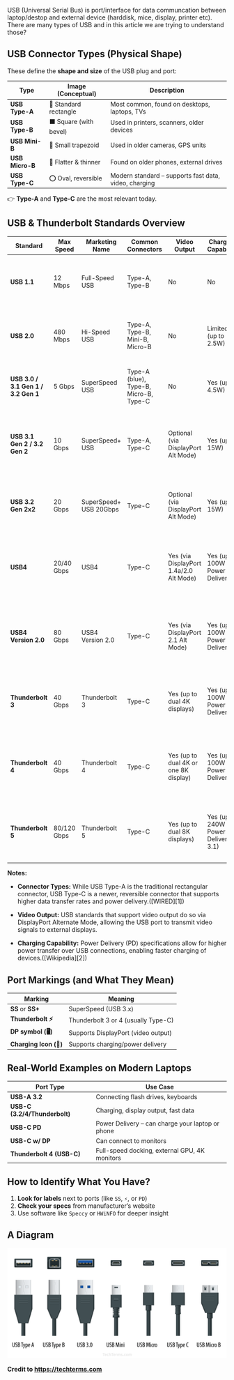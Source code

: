 USB (Universal Serial Bus) is port/interface for data communcation between laptop/destop and external device (harddisk, mice, display, printer etc). There are many types of USB and in this article we are trying to understand those?

## USB Connector Types (Physical Shape)

These define the **shape and size** of the USB plug and port:

| Type            | Image (Conceptual)    | Description                                           |
| --------------- | --------------------- | ----------------------------------------------------- |
| **USB Type-A**  | 🔲 Standard rectangle | Most common, found on desktops, laptops, TVs          |
| **USB Type-B**  | ⬛ Square (with bevel) | Used in printers, scanners, older devices             |
| **USB Mini-B**  | 🔹 Small trapezoid    | Used in older cameras, GPS units                      |
| **USB Micro-B** | 🔸 Flatter & thinner  | Found on older phones, external drives                |
| **USB Type-C**  | ⭕ Oval, reversible    | Modern standard – supports fast data, video, charging |

👉 **Type-A** and **Type-C** are the most relevant today.

## USB & Thunderbolt Standards Overview


| **Standard**                        | **Max Speed** | **Marketing Name**     | **Common Connectors**                  | **Video Output**                        | **Charging Capability**                 | **Notes**                                                                                        |
| ----------------------------------- | ------------- | ---------------------- | -------------------------------------- | --------------------------------------- | --------------------------------------- | ------------------------------------------------------------------------------------------------ |
| **USB 1.1**                         | 12 Mbps       | Full-Speed USB         | Type-A, Type-B                         | No                                      | No                                      | Obsolete; used for basic peripherals like keyboards and mice.                                    |
| **USB 2.0**                         | 480 Mbps      | Hi-Speed USB           | Type-A, Type-B, Mini-B, Micro-B        | No                                      | Limited (up to 2.5W)                    | Widely used; suitable for peripherals like keyboards, mice, and flash drives.                    |
| **USB 3.0 / 3.1 Gen 1 / 3.2 Gen 1** | 5 Gbps        | SuperSpeed USB         | Type-A (blue), Type-B, Micro-B, Type-C | No                                      | Yes (up to 4.5W)                        | Enhanced data transfer rates; backward compatible with USB 2.0.                                  |
| **USB 3.1 Gen 2 / 3.2 Gen 2**       | 10 Gbps       | SuperSpeed+ USB        | Type-A, Type-C                         | Optional (via DisplayPort Alt Mode)     | Yes (up to 15W)                         | Doubled speed over previous generation; supports video output with compatible devices.           |
| **USB 3.2 Gen 2x2**                 | 20 Gbps       | SuperSpeed+ USB 20Gbps | Type-C                                 | Optional (via DisplayPort Alt Mode)     | Yes (up to 15W)                         | Utilizes two 10 Gbps lanes; requires compatible hardware for full speed.                         |
| **USB4**                            | 20/40 Gbps    | USB4                   | Type-C                                 | Yes (via DisplayPort 1.4a/2.0 Alt Mode) | Yes (up to 100W via Power Delivery)     | Based on Thunderbolt 3 protocol; supports dynamic bandwidth allocation between data and video.   |
| **USB4 Version 2.0**                | 80 Gbps       | USB4 Version 2.0       | Type-C                                 | Yes (via DisplayPort 2.1 Alt Mode)      | Yes (up to 100W via Power Delivery)     | Introduces PAM3 signaling; supports asymmetric data transfer (up to 120 Gbps in one direction).  |
| **Thunderbolt 3**                   | 40 Gbps       | Thunderbolt 3          | Type-C                                 | Yes (up to dual 4K displays)            | Yes (up to 100W via Power Delivery)     | Combines PCIe and DisplayPort; supports daisy-chaining up to six devices.                        |
| **Thunderbolt 4**                   | 40 Gbps       | Thunderbolt 4          | Type-C                                 | Yes (up to dual 4K or one 8K display)   | Yes (up to 100W via Power Delivery)     | Ensures minimum requirements: 40 Gbps speed, dual 4K display support, and charging capabilities. |
| **Thunderbolt 5**                   | 80/120 Gbps   | Thunderbolt 5          | Type-C                                 | Yes (up to dual 8K displays)            | Yes (up to 240W via Power Delivery 3.1) | Utilizes USB4 Version 2.0; supports asymmetric bandwidth (120 Gbps in one direction).            |

**Notes:**

* **Connector Types:** While USB Type-A is the traditional rectangular connector, USB Type-C is a newer, reversible connector that supports higher data transfer rates and power delivery.([WIRED][1])

* **Video Output:** USB standards that support video output do so via DisplayPort Alternate Mode, allowing the USB port to transmit video signals to external displays.

* **Charging Capability:** Power Delivery (PD) specifications allow for higher power transfer over USB connections, enabling faster charging of devices.([Wikipedia][2])


## Port Markings (and What They Mean)

| Marking                | Meaning                             |
| ---------------------- | ----------------------------------- |
| **SS** or **SS+**      | SuperSpeed (USB 3.x)                |
| **Thunderbolt ⚡**      | Thunderbolt 3 or 4 (usually Type-C) |
| **DP symbol (🖥)**     | Supports DisplayPort (video output) |
| **Charging Icon (🔋)** | Supports charging/power delivery    |

## Real-World Examples on Modern Laptops

| Port Type                     | Use Case                                         |
| ----------------------------- | ------------------------------------------------ |
| **USB-A 3.2**                 | Connecting flash drives, keyboards               |
| **USB-C (3.2/4/Thunderbolt)** | Charging, display output, fast data              |
| **USB-C PD**                  | Power Delivery – can charge your laptop or phone |
| **USB-C w/ DP**               | Can connect to monitors                          |
| **Thunderbolt 4 (USB-C)**     | Full-speed docking, external GPU, 4K monitors    |

## How to Identify What You Have?

1. **Look for labels** next to ports (like `SS`, `⚡`, or `PD`)
2. **Check your specs** from manufacturer’s website
3. Use software like `Speccy` or `HWiNFO` for deeper insight


## A Diagram

![](/assets/images/dspost/6279-USB-Types.webp)

**Credit to https://techterms.com**
